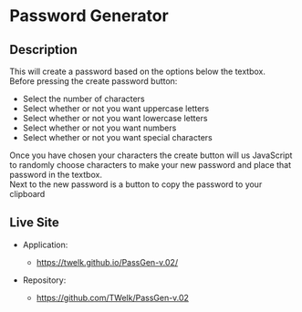 # Password Generator

## Description
This will create a password based on the options below the textbox.  
Before pressing the create password button:
- Select the number of characters
- Select whether or not you want uppercase letters
- Select whether or not you want lowercase letters
- Select whether or not you want numbers
- Select whether or not you want special characters

Once you have chosen your characters the create button will us JavaScript to randomly choose characters to make your new password and place that password in the textbox.  
Next to the new password is a button to copy the password to your clipboard

## Live Site
* Application:
    * https://twelk.github.io/PassGen-v.02/

* Repository:
    * https://github.com/TWelk/PassGen-v.02
